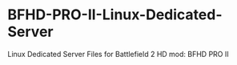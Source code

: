 # BFHD-PRO-II-Linux-Dedicated-Server
Linux Dedicated Server Files for Battlefield 2 HD mod: BFHD PRO II 

